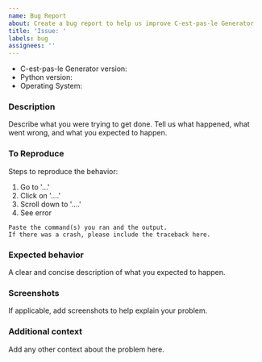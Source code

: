 ```yaml
---
name: Bug Report
about: Create a bug report to help us improve C-est-pas-le Generator
title: 'Issue: '
labels: bug
assignees: ''
---
```


* C-est-pas-le Generator version:
* Python version:
* Operating System:

### Description

Describe what you were trying to get done.
Tell us what happened, what went wrong, and what you expected to happen.

### To Reproduce

Steps to reproduce the behavior:

1. Go to '...'
2. Click on '....'
3. Scroll down to '....'
4. See error

```
Paste the command(s) you ran and the output.
If there was a crash, please include the traceback here.
```

### Expected behavior

A clear and concise description of what you expected to happen.

### Screenshots

If applicable, add screenshots to help explain your problem.

### Additional context

Add any other context about the problem here.
